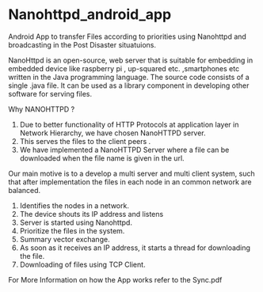 # Nanohttpd_android_app
Android App to transfer Files according to priorities using Nanohttpd and broadcasting in the Post Disaster situatuions.

NanoHttpd is an open-source, web server that is suitable for embedding in embedded device like
raspberry pi , up-squared etc. ,smartphones etc written in the Java programming language. The
source code consists of a single .java file. It can be used as a library component in developing other
software for serving files.

Why NANOHTTPD ?
1. Due to better functionality of HTTP Protocols at application layer in Network Hierarchy, we have
chosen NanoHTTPD server.
2. This serves the files to the client peers .
3. We have implemented a NanoHTTPD Server where a file can be downloaded when the file name is
given in the url.

Our main motive is to a develop a multi server and multi client system, such that after implementation the
files in each node in an common network are balanced.

1. Identifies the nodes in a network.
2. The device shouts its IP address and listens
3. Server is started using Nanohttpd.
4. Prioritize the files in the system.
5. Summary vector exchange.
6. As soon as it receives an IP address, it starts a
thread for downloading the file.
7. Downloading of files using TCP Client.

For More Information on how the App works refer to the Sync.pdf 
